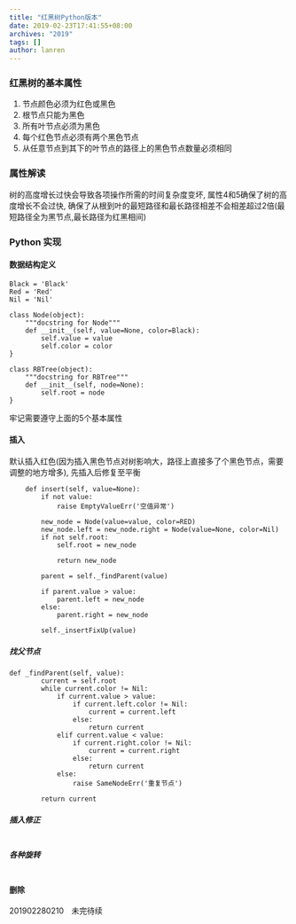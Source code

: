 ```yaml
---
title: "红黑树Python版本"
date: 2019-02-23T17:41:55+08:00
archives: "2019"
tags: []
author: lanren
---
```


### 红黑树的基本属性

1. 节点颜色必须为红色或黑色
2. 根节点只能为黑色
3. 所有叶节点必须为黑色
4. 每个红色节点必须有两个黑色节点
5. 从任意节点到其下的叶节点的路径上的黑色节点数量必须相同

### 属性解读

树的高度增长过快会导致各项操作所需的时间复杂度变坏, 属性4和5确保了树的高度增长不会过快,  确保了从根到叶的最短路径和最长路径相差不会相差超过2倍(最短路径全为黑节点,最长路径为红黑相间)

### Python 实现

#### 数据结构定义
```
Black = 'Black'
Red = 'Red'
Nil = 'Nil'

class Node(object):
	"""docstring for Node"""
	def __init__(self, value=None, color=Black):
	    self.value = value
	    self.color = color
}

class RBTree(object):
	"""docstring for RBTree"""
	def __init__(self, node=None):
	    self.root = node
}
```
牢记需要遵守上面的5个基本属性
#### 插入
默认插入红色(因为插入黑色节点对树影响大，路径上直接多了个黑色节点，需要调整的地方增多), 先插入后修复至平衡
```
	def insert(self, value=None):
		if not value:
			raise EmptyValueErr('空值异常')

		new_node = Node(value=value, color=RED)
		new_node.left = new_node.right = Node(value=None, color=Nil)
		if not self.root:
			self.root = new_node

			return new_node

		parent = self._findParent(value)

		if parent.value > value:
			parent.left = new_node
		else:
			parent.right = new_node

		self._insertFixUp(value)

```
##### 找父节点
```
def _findParent(self, value):
		current = self.root
		while current.color != Nil:
			if current.value > value:
				if current.left.color != Nil:
					current = current.left
				else:
					return current
			elif current.value < value:
				if current.right.color != Nil:
					current = current.right
				else:
					return current
			else:
				raise SameNodeErr('重复节点')

		return current
```
##### 插入修正
```

```
##### 各种旋转
```

```
#### 删除
201902280210　未完待续
